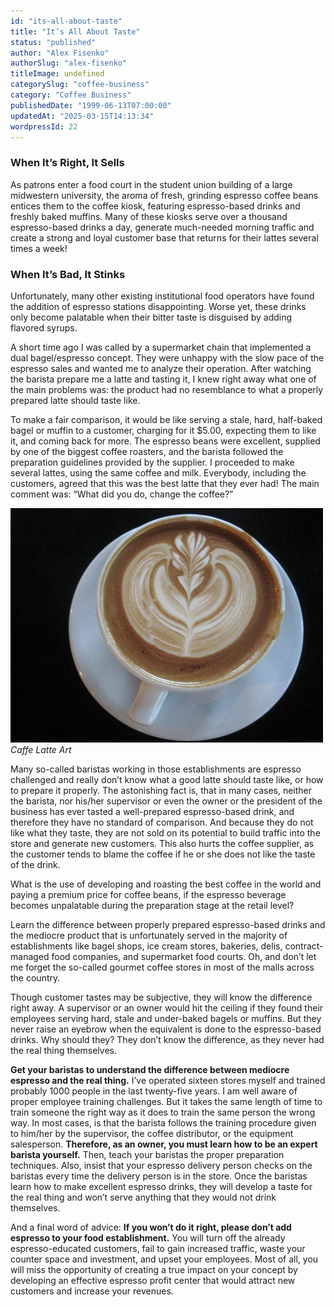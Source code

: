 ```yaml
---
id: "its-all-about-taste"
title: "It’s All About Taste"
status: "published"
author: "Alex Fisenko"
authorSlug: "alex-fisenko"
titleImage: undefined
categorySlug: "coffee-business"
category: "Coffee Business"
publishedDate: "1999-06-13T07:00:00"
updatedAt: "2025-03-15T14:13:34"
wordpressId: 22
---
```


### When It’s Right, It Sells

As patrons enter a food court in the student union building of a large midwestern university, the aroma of fresh, grinding espresso coffee beans entices them to the coffee kiosk, featuring espresso-based drinks and freshly baked muffins. Many of these kiosks serve over a thousand espresso-based drinks a day, generate much-needed morning traffic and create a strong and loyal customer base that returns for their lattes several times a week!

### When It’s Bad, It Stinks

Unfortunately, many other existing institutional food operators have found the addition of espresso stations disappointing. Worse yet, these drinks only become palatable when their bitter taste is disguised by adding flavored syrups.

A short time ago I was called by a supermarket chain that implemented a dual bagel/espresso concept. They were unhappy with the slow pace of the espresso sales and wanted me to analyze their operation. After watching the barista prepare me a latte and tasting it, I knew right away what one of the main problems was: the product had no resemblance to what a properly prepared latte should taste like.

To make a fair comparison, it would be like serving a stale, hard, half-baked bagel or muffin to a customer, charging for it $5.00, expecting them to like it, and coming back for more. The espresso beans were excellent, supplied by one of the biggest coffee roasters, and the barista followed the preparation guidelines provided by the supplier. I proceeded to make several lattes, using the same coffee and milk. Everybody, including the customers, agreed that this was the best latte that they ever had! The main comment was: “What did you do, change the coffee?”

![caffe latte art](caffe-latte-art1.jpg)  
*Caffe Latte Art*

Many so-called baristas working in those establishments are espresso challenged and really don’t know what a good latte should taste like, or how to prepare it properly. The astonishing fact is, that in many cases, neither the barista, nor his/her supervisor or even the owner or the president of the business has ever tasted a well-prepared espresso-based drink, and therefore they have no standard of comparison. And because they do not like what they taste, they are not sold on its potential to build traffic into the store and generate new customers. This also hurts the coffee supplier, as the customer tends to blame the coffee if he or she does not like the taste of the drink.

What is the use of developing and roasting the best coffee in the world and paying a premium price for coffee beans, if the espresso beverage becomes unpalatable during the preparation stage at the retail level?

Learn the difference between properly prepared espresso-based drinks and the mediocre product that is unfortunately served in the majority of establishments like bagel shops, ice cream stores, bakeries, delis, contract-managed food companies, and supermarket food courts. Oh, and don’t let me forget the so-called gourmet coffee stores in most of the malls across the country.

Though customer tastes may be subjective, they will know the difference right away. A supervisor or an owner would hit the ceiling if they found their employees serving hard, stale and under-baked bagels or muffins. But they never raise an eyebrow when the equivalent is done to the espresso-based drinks. Why should they? They don’t know the difference, as they never had the real thing themselves.

**Get your baristas to understand the difference between mediocre espresso and the real thing.** I’ve operated sixteen stores myself and trained probably 1000 people in the last twenty-five years. I am well aware of proper employee training challenges. But it takes the same length of time to train someone the right way as it does to train the same person the wrong way. In most cases, is that the barista follows the training procedure given to him/her by the supervisor, the coffee distributor, or the equipment salesperson. **Therefore, as an owner, you must learn how to be an expert barista yourself.** Then, teach your baristas the proper preparation techniques. Also, insist that your espresso delivery person checks on the baristas every time the delivery person is in the store. Once the baristas learn how to make excellent espresso drinks, they will develop a taste for the real thing and won’t serve anything that they would not drink themselves.

And a final word of advice: **If you won’t do it right, please don’t add espresso to your food establishment.** You will turn off the already espresso-educated customers, fail to gain increased traffic, waste your counter space and investment, and upset your employees. Most of all, you will miss the opportunity of creating a true impact on your concept by developing an effective espresso profit center that would attract new customers and increase your revenues.